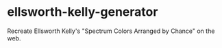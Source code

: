 # ellsworth-kelly-generator
Recreate Ellsworth Kelly's "Spectrum Colors Arranged by Chance" on the web.
